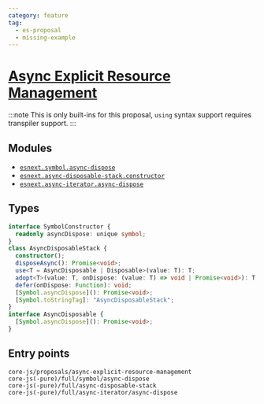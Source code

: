 ```yaml
---
category: feature
tag:
  - es-proposal
  - missing-example
---
```


# [Async Explicit Resource Management](https://github.com/tc39/proposal-async-explicit-resource-management)

:::note
This is only built-ins for this proposal, `using` syntax support requires transpiler support.
:::

## Modules

- [`esnext.symbol.async-dispose`](https://github.com/zloirock/core-js/blob/master/packages/core-js/modules/esnext.symbol.async-dispose.js)
- [`esnext.async-disposable-stack.constructor`](https://github.com/zloirock/core-js/blob/master/packages/core-js/modules/esnext.async-disposable-stack.constructor.js)
- [`esnext.async-iterator.async-dispose`](https://github.com/zloirock/core-js/blob/master/packages/core-js/modules/esnext.async-iterator.async-dispose.js)

## Types

```ts
interface SymbolConstructor {
  readonly asyncDispose: unique symbol;
}
class AsyncDisposableStack {
  constructor();
  disposeAsync(): Promise<void>;
  use<T = AsyncDisposable | Disposable>(value: T): T;
  adopt<T>(value: T, onDispose: (value: T) => void | Promise<void>): T;
  defer(onDispose: Function): void;
  [Symbol.asyncDispose](): Promise<void>;
  [Symbol.toStringTag]: "AsyncDisposableStack";
}
interface AsyncDisposable {
  [Symbol.asyncDispose](): Promise<void>;
}
```

## Entry points

```
core-js/proposals/async-explicit-resource-management
core-js(-pure)/full/symbol/async-dispose
core-js(-pure)/full/async-disposable-stack
core-js(-pure)/full/async-iterator/async-dispose
```
